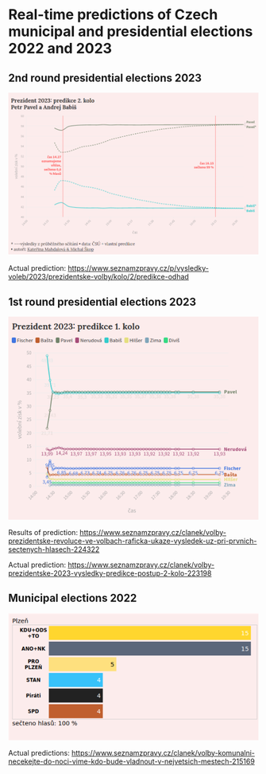 # Real-time predictions of Czech municipal and presidential elections 2022 and 2023

## 2nd round presidential elections 2023
![2nd round 2023](round2.png)

Actual prediction: https://www.seznamzpravy.cz/p/vysledky-voleb/2023/prezidentske-volby/kolo/2/predikce-odhad

## 1st round presidential elections 2023
![1st round 2023](round1.png)

Results of prediction: https://www.seznamzpravy.cz/clanek/volby-prezidentske-revoluce-ve-volbach-raficka-ukaze-vysledek-uz-pri-prvnich-sectenych-hlasech-224322 

Actual prediction: https://www.seznamzpravy.cz/clanek/volby-prezidentske-2023-vysledky-predikce-postup-2-kolo-223198

## Municipal elections 2022
![Municipalities](plzen.png)

Actual predictions: https://www.seznamzpravy.cz/clanek/volby-komunalni-necekejte-do-noci-vime-kdo-bude-vladnout-v-nejvetsich-mestech-215169